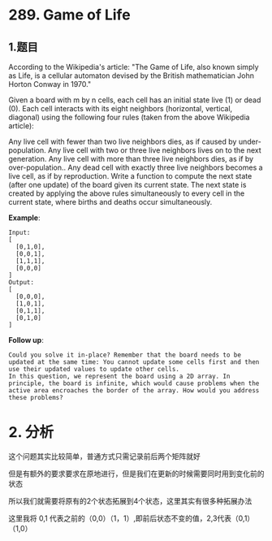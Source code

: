 # 289. Game of Life

## 1.题目

According to the Wikipedia's article: "The Game of Life, also known simply as Life, is a cellular automaton devised by the British mathematician John Horton Conway in 1970."

Given a board with m by n cells, each cell has an initial state live (1) or dead (0). Each cell interacts with its eight neighbors (horizontal, vertical, diagonal) using the following four rules (taken from the above Wikipedia article):

Any live cell with fewer than two live neighbors dies, as if caused by under-population.
Any live cell with two or three live neighbors lives on to the next generation.
Any live cell with more than three live neighbors dies, as if by over-population..
Any dead cell with exactly three live neighbors becomes a live cell, as if by reproduction.
Write a function to compute the next state (after one update) of the board given its current state. The next state is created by applying the above rules simultaneously to every cell in the current state, where births and deaths occur simultaneously.

**Example**:

```
Input: 
[
  [0,1,0],
  [0,0,1],
  [1,1,1],
  [0,0,0]
]
Output: 
[
  [0,0,0],
  [1,0,1],
  [0,1,1],
  [0,1,0]
]
```

**Follow up**:

```
Could you solve it in-place? Remember that the board needs to be updated at the same time: You cannot update some cells first and then use their updated values to update other cells.
In this question, we represent the board using a 2D array. In principle, the board is infinite, which would cause problems when the active area encroaches the border of the array. How would you address these problems?
```



# 2. 分析

这个问题其实比较简单，普通方式只需记录前后两个矩阵就好

但是有额外的要求要求在原地进行，但是我们在更新的时候需要同时用到变化前的状态

所以我们就需要将原有的2个状态拓展到4个状态，这里其实有很多种拓展办法

这里我将 0,1 代表之前的（0,0）（1，1）,即前后状态不变的值，2,3代表（0,1）（1,0）



